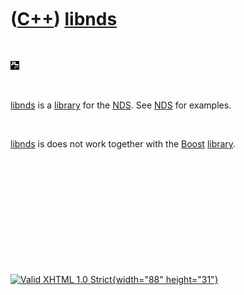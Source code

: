 



 

 

 

 

 

([C++](Cpp.htm)) [libnds](CppLibnds.htm)
========================================

 

![libnds](PicLibnds.png)

 

[libnds](CppLibnds.htm) is a [library](CppLibrary.htm) for the
[NDS](CppNds.htm). See [NDS](CppNds.htm) for examples.

 

[libnds](CppLibnds.htm) is does not work together with the
[Boost](CppBoost.htm) [library](CppLibrary.htm).

 

 

 

 

 





 

[![Valid XHTML 1.0 Strict](valid-xhtml10.png){width="88"
height="31"}](http://validator.w3.org/check?uri=referer)
